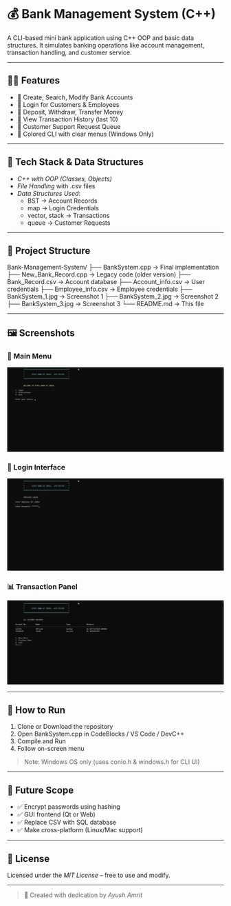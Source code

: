 # 💰 Bank Management System (C++)

A CLI-based mini bank application using C++ OOP and basic data structures. It simulates banking operations like account management, transaction handling, and customer service.

---

## 🧑‍💻 Features

- 👤 Create, Search, Modify Bank Accounts  
- 🔐 Login for Customers & Employees  
- 💸 Deposit, Withdraw, Transfer Money  
- 📜 View Transaction History (last 10)  
- 🧾 Customer Support Request Queue  
- 🎨 Colored CLI with clear menus (Windows Only)

---

## 🧠 Tech Stack & Data Structures

- *C++ with OOP (Classes, Objects)*
- *File Handling* with .csv files  
- *Data Structures Used*:
  - BST → Account Records
  - map → Login Credentials
  - vector, stack → Transactions
  - queue → Customer Requests

---

## 📁 Project Structure


Bank-Management-System/
├── BankSystem.cpp         → Final implementation
├── New_Bank_Record.cpp    → Legacy code (older version)
├── Bank_Record.csv        → Account database
├── Account_info.csv       → User credentials
├── Employee_info.csv      → Employee credentials
├── BankSystem_1.jpg       → Screenshot 1
├── BankSystem_2.jpg       → Screenshot 2
├── BankSystem_3.jpg       → Screenshot 3
└── README.md              → This file


---

## 🖼 Screenshots

### 🧭 Main Menu
<img src="BankSystem_1.jpg" width="600"/>

### 🔐 Login Interface
<img src="BankSystem_2.jpg" width="600"/>

### 📊 Transaction Panel
<img src="BankSystem_3.jpg" width="600"/>

---

## 🔧 How to Run

1. Clone or Download the repository  
2. Open BankSystem.cpp in CodeBlocks / VS Code / DevC++  
3. Compile and Run  
4. Follow on-screen menu

> Note: Windows OS only (uses conio.h & windows.h for CLI UI)

---

## 🌱 Future Scope

- ✅ Encrypt passwords using hashing
- ✅ GUI frontend (Qt or Web)
- ✅ Replace CSV with SQL database
- ✅ Make cross-platform (Linux/Mac support)

---

## 📜 License

Licensed under the *MIT License* – free to use and modify.

---

> 💬 Created with dedication by *Ayush Amrit*
